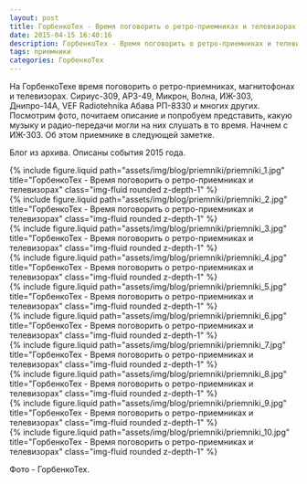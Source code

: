 ```yaml
---
layout: post
title: ГорбенкоТех - Время поговорить о ретро-приемниках и телевизорах.
date: 2015-04-15 16:40:16
description: ГорбенкоТех - Время поговорить о ретро-приемниках и телевизорах.
tags: приемники
categories: ГорбенкоТех
---
```


На ГорбенкоТехе время поговорить о ретро-приемниках, магнитофонах и телевизорах. Сириус-309, АРЗ-49, Микрон, Волна, ИЖ-303, Днипро-14А, VEF Radiotehnika Абава РП-8330 и многих других. Посмотрим фото, почитаем описание и попробуем представить, какую музыку и радио-передачи могли на них слушать в то время. Начнем с ИЖ-303. Об этом приемнике в следующей заметке.

Блог из архива. Описаны события 2015 года.

<div class="row justify-content-sm-center">
    <div class="col-sm-8 mt-3 mt-md-0">
        {% include figure.liquid path="assets/img/blog/priemniki/priemniki_1.jpg" title="ГорбенкоТех - Время поговорить о ретро-приемниках и телевизорах" class="img-fluid rounded z-depth-1" %}
    </div>
</div> 

<div class="row justify-content-sm-center">
    <div class="col-sm-8 mt-3 mt-md-0">
        {% include figure.liquid path="assets/img/blog/priemniki/priemniki_2.jpg" title="ГорбенкоТех - Время поговорить о ретро-приемниках и телевизорах" class="img-fluid rounded z-depth-1" %}
    </div>
</div> 

<div class="row justify-content-sm-center">
    <div class="col-sm-8 mt-3 mt-md-0">
        {% include figure.liquid path="assets/img/blog/priemniki/priemniki_3.jpg" title="ГорбенкоТех - Время поговорить о ретро-приемниках и телевизорах" class="img-fluid rounded z-depth-1" %}
    </div>
</div> 

<div class="row justify-content-sm-center">
    <div class="col-sm-8 mt-3 mt-md-0">
        {% include figure.liquid path="assets/img/blog/priemniki/priemniki_4.jpg" title="ГорбенкоТех - Время поговорить о ретро-приемниках и телевизорах" class="img-fluid rounded z-depth-1" %}
    </div>
</div> 

<div class="row justify-content-sm-center">
    <div class="col-sm-8 mt-3 mt-md-0">
        {% include figure.liquid path="assets/img/blog/priemniki/priemniki_5.jpg" title="ГорбенкоТех - Время поговорить о ретро-приемниках и телевизорах" class="img-fluid rounded z-depth-1" %}
    </div>
</div> 

<div class="row justify-content-sm-center">
    <div class="col-sm-8 mt-3 mt-md-0">
        {% include figure.liquid path="assets/img/blog/priemniki/priemniki_6.jpg" title="ГорбенкоТех - Время поговорить о ретро-приемниках и телевизорах" class="img-fluid rounded z-depth-1" %}
    </div>
</div> 

<div class="row justify-content-sm-center">
    <div class="col-sm-8 mt-3 mt-md-0">
        {% include figure.liquid path="assets/img/blog/priemniki/priemniki_7.jpg" title="ГорбенкоТех - Время поговорить о ретро-приемниках и телевизорах" class="img-fluid rounded z-depth-1" %}
    </div>
</div> 

<div class="row justify-content-sm-center">
    <div class="col-sm-8 mt-3 mt-md-0">
        {% include figure.liquid path="assets/img/blog/priemniki/priemniki_8.jpg" title="ГорбенкоТех - Время поговорить о ретро-приемниках и телевизорах" class="img-fluid rounded z-depth-1" %}
    </div>
</div> 

<div class="row justify-content-sm-center">
    <div class="col-sm-8 mt-3 mt-md-0">
        {% include figure.liquid path="assets/img/blog/priemniki/priemniki_9.jpg" title="ГорбенкоТех - Время поговорить о ретро-приемниках и телевизорах" class="img-fluid rounded z-depth-1" %}
    </div>
</div> 

<div class="row justify-content-sm-center">
    <div class="col-sm-8 mt-3 mt-md-0">
        {% include figure.liquid path="assets/img/blog/priemniki/priemniki_10.jpg" title="ГорбенкоТех - Время поговорить о ретро-приемниках и телевизорах" class="img-fluid rounded z-depth-1" %}
    </div>
</div> 

Фото - ГорбенкоТех.
